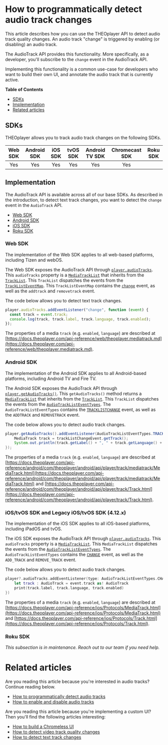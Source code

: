 # How to programmatically detect audio track changes

This article describes how you can use the THEOplayer API to detect audio track quality changes.
An audio track "change" is triggered by enabling (or disabling) an audio track.

The AudioTrack API provides this functionality.
More specifically, as a developer, you'll subscribe to the `change` event in the AudioTrack API.

Implementing this functionality is a common use-case for developers who want to build their own UI, and annotate the audio track that is currently active.

**Table of Contents**

- [SDKs](#sdks)
- [Implementation](#implementation)
- [Related articles](#related-articles)

## SDKs

THEOplayer allows you to track audio track changes on the following SDKs.

| Web SDK | Android SDK | iOS SDK | tvOS SDK | Android TV SDK | Chromecast SDK | Roku SDK |
| :-----: | :---------: | :-----: | :------: | :------------: | :------------: | -------- |
|   Yes   |     Yes     |   Yes   |   Yes    |      Yes       |      Yes       |          |

## Implementation

The AudioTrack API is available across all of our base SDKs. As described in the introduction, to detect text track changes, you want to detect the `change` event in the `AudioTrack` API.

- [Web SDK](#web-sdk)
- [Android SDK](#android-sdk)
- [iOS SDK](#iostvos-sdk-and-legacy-iostvos-sdk--412x-)
- [Roku SDK](#roku-sdk)

### Web SDK

The implementation of the Web SDK applies to all web-based platforms, including Tizen and webOS.

The Web SDK exposes the AudioTrack API through [`player.audioTracks`](https://docs.theoplayer.com/api-reference/web/theoplayer.chromelessplayer.md#audiotracks).
This `audioTracks` property is a [`MediaTrackList`](https://docs.theoplayer.com/api-reference/web/theoplayer.mediatracklist.md) that inherits from the [`TrackList`](https://docs.theoplayer.com/api-reference/web/theoplayer.tracklist.md).
This `TrackList` dispatches the events from the [`TrackListEventMap`](https://docs.theoplayer.com/api-reference/web/theoplayer.tracklisteventmap.md).
This `TrackListEventMap` contains the [`change`](https://docs.theoplayer.com/api-reference/web/theoplayer.tracklisteventmap.md#change) event, as well as the `addtrack` and `removetrack` event.

The code below allows you to detect text track changes.

```js
player.audioTracks.addEventListener("change", function (event) {
  const track = event.track;
  console.log(track, track.label, track.language, track.enabled);
});
```

The properties of a media `track` (e.g. `enabled`, `language`) are described at [https://docs.theoplayer.com/api-reference/web/theoplayer.mediatrack.md](https://docs.theoplayer.com/api-reference/web/theoplayer.mediatrack.md).

### Android SDK

The implementation of the Android SDK applies to all Android-based platforms, including Android TV and Fire TV.

The Android SDK exposes the AudioTrack API through [`player.getAudioTracks()`](https://docs.theoplayer.com/api-reference/android/com/theoplayer/android/api/player/Player.html#getAudioTracks--).
This `getAudioTracks()` method returns a [`MediaTrackList`](https://docs.theoplayer.com/api-reference/android/com/theoplayer/android/api/player/track/mediatrack/MediaTrackList.html) that inherits from the [`TrackList`](https://docs.theoplayer.com/api-reference/android/com/theoplayer/android/api/player/track/TrackList.html).
This `TrackList` dispatches the events from the [`AudioTrackListEventTypes`](https://docs.theoplayer.com/api-reference/android/com/theoplayer/android/api/event/track/mediatrack/audio/list/AudioTrackListEventTypes.html).
The `AudioTrackListEventTypes` contains the [`TRACKLISTCHANGE`](https://docs.theoplayer.com/api-reference/android/com/theoplayer/android/api/event/track/mediatrack/audio/list/AudioTrackListEventTypes.html#TRACKLISTCHANGE) event, as well as the `ADDTRACK` and `REMOVETRACK` event.

The code below allows you to detect audio track changes.

```java
player.getAudioTracks().addEventListener(AudioTrackListEventTypes.TRACKLISTCHANGE, trackListChangeEvent -> {
    MediaTrack track = trackListChangeEvent.getTrack();
    System.out.println(track.getLabel() + ", " + track.getLanguage() + ", " + track.isEnabled());
});
```

The properties of a media `track` (e.g. `enabled`, `language`) are described at [https://docs.theoplayer.com/api-reference/android/com/theoplayer/android/api/player/track/mediatrack/MediaTrack.html](https://docs.theoplayer.com/api-reference/android/com/theoplayer/android/api/player/track/mediatrack/MediaTrack.html) and [https://docs.theoplayer.com/api-reference/android/com/theoplayer/android/api/player/track/Track.html](https://docs.theoplayer.com/api-reference/android/com/theoplayer/android/api/player/track/Track.html).

### iOS/tvOS SDK and Legacy iOS/tvOS SDK (4.12.x)

The implementation of the iOS SDK applies to all iOS-based platforms, including iPadOS and tvOS.

The iOS SDK exposes the AudioTrack API through [`player.audioTracks`](https://docs.theoplayer.com/api-reference/ios/Classes/THEOplayer.html#/s:13THEOplayerSDK0A0C11audioTracksAA14AudioTrackList_pvp).
This `audioTracks` property is a [`MediaTrackList`](https://docs.theoplayer.com/api-reference/ios/Protocols/MediaTrackList.html).
This `MediaTrackList` dispatches the events from the [`AudioTrackListEventTypes`](https://docs.theoplayer.com/api-reference/ios/Structs/AudioTrackListEventTypes.html).
The `AudioTrackListEventTypes` contains the [`CHANGE`](https://docs.theoplayer.com/api-reference/ios/Structs/AudioTrackListEventTypes.html#/s:13THEOplayerSDK24AudioTrackListEventTypesV6CHANGEAA0F4TypeCyAA0d6ChangeF0CGvpZ) event, as well as the `ADD_TRACK` and `REMOVE_TRACK` event.

The code below allows you to detect audio track changes.

```swift
player?.audioTracks.addEventListener(type: AudioTrackListEventTypes.CHANGE, listener: { (event) in
    let track : AudioTrack = event.track as! AudioTrack
    print(track.label, track.language, track.enabled)
})
```

The properties of a media `track` (e.g. `enabled`, `language`) are described at [https://docs.theoplayer.com/api-reference/ios/Protocols/MediaTrack.html](https://docs.theoplayer.com/api-reference/ios/Protocols/MediaTrack.html) and [https://docs.theoplayer.com/api-reference/ios/Protocols/Track.html](https://docs.theoplayer.com/api-reference/ios/Protocols/Track.html).

### Roku SDK

_This subsection is in maintenance. Reach out to our team if you need help._

# Related articles

Are you reading this article because you're interested in audio tracks? Continue reading below.

- [How to programmatically detect audio tracks](02-how-to-detect-audio-tracks.md)
- [How to enable and disable audio tracks](01-how-to-enable-disable-audio-tracks.md)

Are you reading this article because you're implementing a custom UI? Then you'll find the following articles interesting:

- [How to build a Chromeless UI](../../how-to-guides/11-ui/06-how-to-build-chromeless-ui.md)
- [How to detect video track quality changes](../../how-to-guides/06-mediatrack/07-how-to-detect-video-track-quality-changes.md)
- [How to detect text track changes](../../how-to-guides/10-texttrack/07-how-to-detect-text-track-changes.md)
